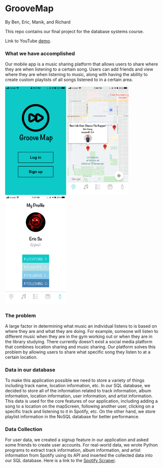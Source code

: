 # GrooveMap
By Ben, Eric, Manik, and Richard

This repo contains our final project for the database systems course.

Link to YouTube [demo](https://youtu.be/TByy7S5CvWA).

### What we have accomplished
Our mobile app is a music sharing platform that allows users to share where they are when
listening to a certain song. Users can add friends and view where they are when listening to
music, along with having the ability to create custom playlists of all songs listened to in a certain
area.

<img src="./pic/fig_1.png" width="200"> <img src="./pic/fig_2.png" width="200"> <img src="./pic/fig_3.png" width="200">

### The problem
A large factor in determining what music an individual listens to is based on where they are and
what they are doing. For example, someone will listen to different music when they are in the
gym working out or when they are in the library studying. There currently doesn’t exist a social
media platform that combines location sharing and music sharing. Our platform solves this
problem by allowing users to share what specific song they listen to at a certain location.

### Data in our database
To make this application possible we need to store a variety of things including track name,
location information, etc. In our SQL database, we decided to store all of the information related
to track information, album information, location information, user information, and artist
information. This data is used for the core features of our application, including adding a song to
a location on the mapScreen, following another user, clicking on a specific track and listening to
it in Spotify, etc. On the other hand, we store playlist information in the NoSQL database for
better performance.

### Data Collection
For user data, we created a signup feature in our application and asked some friends to create
user accounts. For real-world data, we wrote Python programs to extract track information,
album information, and artist information from Spotify using its API and inserted the collected
data into our SQL database. Here is a link to the [Spotify Scraper](https://github.com/weichen6626/SpotifyScraper/).
